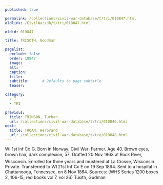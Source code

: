 ```yaml
---
published: true

permalink: /collections/civil-war-database/t/tri/010847.html
oldlink: /CivilWar/db/t/tri/010847.html

oldid: 010847

title: TRISOTH, Goodman

pagelist:
  exclude: false
  order: 10847
  image: 
  alt:
  caption:
  title:
  subtitle:      # Defaults to page subtitle
  teaser:

category: 
  - T 
  - TRI

previous:
  title: TRINSON, Turban
  url: /collections/civil-war-database/t/tri/010846.html  
next:
  title: TROAN, Herbrand
  url: /collections/civil-war-database/t/tro/010848.html   
---
```

WI 1st Inf Co G. Born in Norway. Civil War: Farmer. Age 40. Brown eyes, brown hair, dark complexion, 5&#146;7&#148;. Drafted 20 Nov 1863 at Rock River, Wisconsin. Enrolled for three years and mustered at La Crosse, Wisconsin. Private. Transferred to WI 21st Inf Co E on 19 Sep 1864. Sent to a hospital in Chattanooga, Tennessee, on 8 Nov 1864. Sources: (WHS Series 1200 boxes 2, 106-15; red books vol 7, vol 26) &#147;Tusith, Gudman&#148;